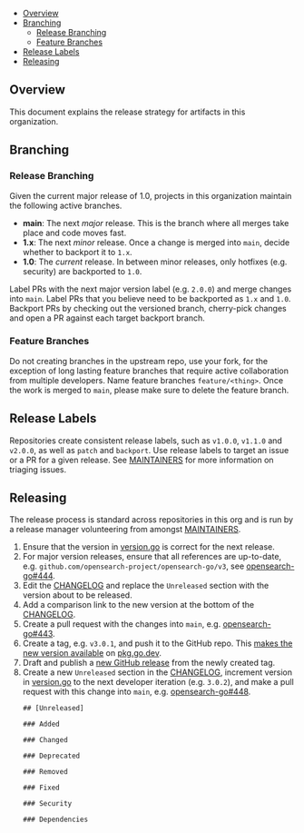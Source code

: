- [Overview](#overview)
- [Branching](#branching)
  - [Release Branching](#release-branching)
  - [Feature Branches](#feature-branches)
- [Release Labels](#release-labels)
- [Releasing](#releasing)

## Overview

This document explains the release strategy for artifacts in this organization.

## Branching

### Release Branching

Given the current major release of 1.0, projects in this organization maintain the following active branches.

- **main**: The next _major_ release. This is the branch where all merges take place and code moves fast.
- **1.x**: The next _minor_ release. Once a change is merged into `main`, decide whether to backport it to `1.x`.
- **1.0**: The _current_ release. In between minor releases, only hotfixes (e.g. security) are backported to `1.0`.

Label PRs with the next major version label (e.g. `2.0.0`) and merge changes into `main`. Label PRs that you believe need to be backported as `1.x` and `1.0`. Backport PRs by checking out the versioned branch, cherry-pick changes and open a PR against each target backport branch.

### Feature Branches

Do not creating branches in the upstream repo, use your fork, for the exception of long lasting feature branches that require active collaboration from multiple developers. Name feature branches `feature/<thing>`. Once the work is merged to `main`, please make sure to delete the feature branch.

## Release Labels

Repositories create consistent release labels, such as `v1.0.0`, `v1.1.0` and `v2.0.0`, as well as `patch` and `backport`. Use release labels to target an issue or a PR for a given release. See [MAINTAINERS](MAINTAINERS.md#triage-open-issues) for more information on triaging issues.

## Releasing

The release process is standard across repositories in this org and is run by a release manager volunteering from amongst [MAINTAINERS](MAINTAINERS.md).

1. Ensure that the version in [version.go](internal/version/version.go) is correct for the next release. 
2. For major version releases, ensure that all references are up-to-date, e.g. `github.com/opensearch-project/opensearch-go/v3`, see [opensearch-go#444](https://github.com/opensearch-project/opensearch-go/pull/444).
3. Edit the [CHANGELOG](CHANGELOG.md) and replace the `Unreleased` section with the version about to be released.
4. Add a comparison link to the new version at the bottom of the [CHANGELOG](CHANGELOG.md).
5. Create a pull request with the changes into `main`, e.g. [opensearch-go#443](https://github.com/opensearch-project/opensearch-go/pull/443).
6. Create a tag, e.g. `v3.0.1`, and push it to the GitHub repo. This [makes the new version available](https://go.dev/doc/modules/publishing) on [pkg.go.dev](https://pkg.go.dev/github.com/opensearch-project/opensearch-go).
7. Draft and publish a [new GitHub release](https://github.com/opensearch-project/opensearch-go/releases/new) from the newly created tag.
8. Create a new `Unreleased` section in the [CHANGELOG](CHANGELOG.md), increment version in [version.go](internal/version/version.go) to the next developer iteration (e.g. `3.0.2`), and make a pull request with this change into `main`, e.g. [opensearch-go#448](https://github.com/opensearch-project/opensearch-go/pull/448).
    ```
    ## [Unreleased]

    ### Added

    ### Changed

    ### Deprecated

    ### Removed

    ### Fixed

    ### Security

    ### Dependencies
    ```